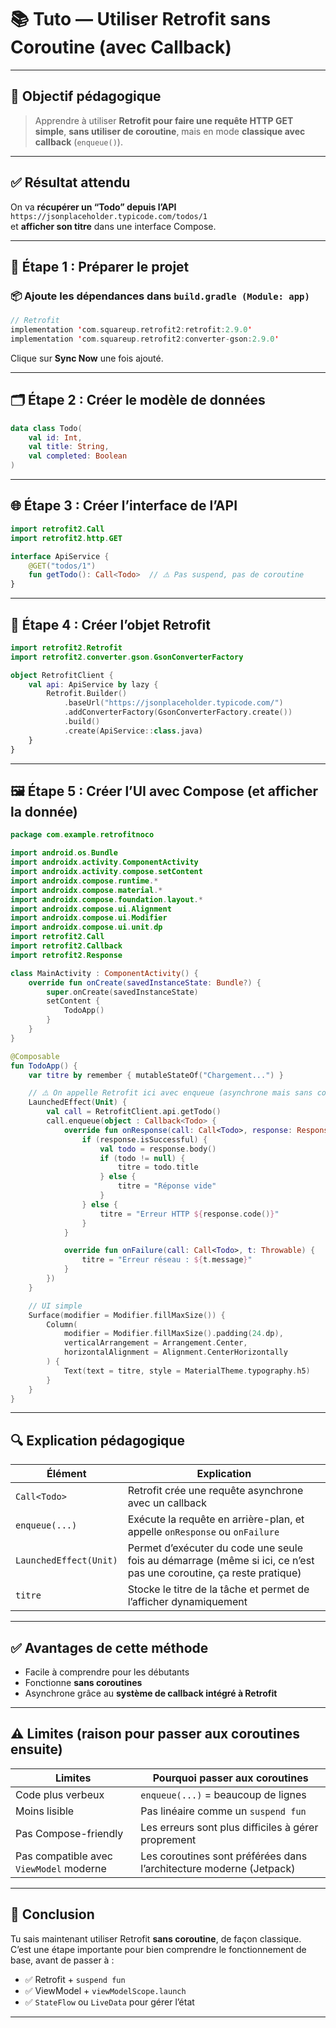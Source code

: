 # 📚 Tuto — Utiliser Retrofit sans Coroutine (avec Callback)

---

## 🎯 Objectif pédagogique

> Apprendre à utiliser **Retrofit pour faire une requête HTTP GET simple**, **sans utiliser de coroutine**, mais en mode **classique avec callback** (`enqueue()`).

---

## ✅ Résultat attendu

On va **récupérer un “Todo” depuis l’API** `https://jsonplaceholder.typicode.com/todos/1`  
et **afficher son titre** dans une interface Compose.

---

## 🧱 Étape 1 : Préparer le projet

### 📦 Ajoute les dépendances dans `build.gradle (Module: app)`

```kotlin
// Retrofit
implementation 'com.squareup.retrofit2:retrofit:2.9.0'
implementation 'com.squareup.retrofit2:converter-gson:2.9.0'
```

Clique sur **Sync Now** une fois ajouté.

---

## 🗂️ Étape 2 : Créer le modèle de données

```kotlin
data class Todo(
    val id: Int,
    val title: String,
    val completed: Boolean
)
```

---

## 🌐 Étape 3 : Créer l’interface de l’API

```kotlin
import retrofit2.Call
import retrofit2.http.GET

interface ApiService {
    @GET("todos/1")
    fun getTodo(): Call<Todo>  // ⚠️ Pas suspend, pas de coroutine
}
```

---

## 🔌 Étape 4 : Créer l’objet Retrofit

```kotlin
import retrofit2.Retrofit
import retrofit2.converter.gson.GsonConverterFactory

object RetrofitClient {
    val api: ApiService by lazy {
        Retrofit.Builder()
            .baseUrl("https://jsonplaceholder.typicode.com/")
            .addConverterFactory(GsonConverterFactory.create())
            .build()
            .create(ApiService::class.java)
    }
}
```

---

## 🖼️ Étape 5 : Créer l’UI avec Compose (et afficher la donnée)

```kotlin
package com.example.retrofitnoco

import android.os.Bundle
import androidx.activity.ComponentActivity
import androidx.activity.compose.setContent
import androidx.compose.runtime.*
import androidx.compose.material.*
import androidx.compose.foundation.layout.*
import androidx.compose.ui.Alignment
import androidx.compose.ui.Modifier
import androidx.compose.ui.unit.dp
import retrofit2.Call
import retrofit2.Callback
import retrofit2.Response

class MainActivity : ComponentActivity() {
    override fun onCreate(savedInstanceState: Bundle?) {
        super.onCreate(savedInstanceState)
        setContent {
            TodoApp()
        }
    }
}

@Composable
fun TodoApp() {
    var titre by remember { mutableStateOf("Chargement...") }

    // ⚠️ On appelle Retrofit ici avec enqueue (asynchrone mais sans coroutine)
    LaunchedEffect(Unit) {
        val call = RetrofitClient.api.getTodo()
        call.enqueue(object : Callback<Todo> {
            override fun onResponse(call: Call<Todo>, response: Response<Todo>) {
                if (response.isSuccessful) {
                    val todo = response.body()
                    if (todo != null) {
                        titre = todo.title
                    } else {
                        titre = "Réponse vide"
                    }
                } else {
                    titre = "Erreur HTTP ${response.code()}"
                }
            }

            override fun onFailure(call: Call<Todo>, t: Throwable) {
                titre = "Erreur réseau : ${t.message}"
            }
        })
    }

    // UI simple
    Surface(modifier = Modifier.fillMaxSize()) {
        Column(
            modifier = Modifier.fillMaxSize().padding(24.dp),
            verticalArrangement = Arrangement.Center,
            horizontalAlignment = Alignment.CenterHorizontally
        ) {
            Text(text = titre, style = MaterialTheme.typography.h5)
        }
    }
}
```

---

## 🔍 Explication pédagogique

| Élément | Explication |
|--------|-------------|
| `Call<Todo>` | Retrofit crée une requête asynchrone avec un callback |
| `enqueue(...)` | Exécute la requête en arrière-plan, et appelle `onResponse` ou `onFailure` |
| `LaunchedEffect(Unit)` | Permet d’exécuter du code une seule fois au démarrage (même si ici, ce n’est pas une coroutine, ça reste pratique) |
| `titre` | Stocke le titre de la tâche et permet de l’afficher dynamiquement |

---

## ✅ Avantages de cette méthode

- Facile à comprendre pour les débutants
- Fonctionne **sans coroutines**
- Asynchrone grâce au **système de callback intégré à Retrofit**

---

## ⚠️ Limites (raison pour passer aux coroutines ensuite)

| Limites | Pourquoi passer aux coroutines |
|---------|-------------------------------|
| Code plus verbeux | `enqueue(...)` = beaucoup de lignes |
| Moins lisible | Pas linéaire comme un `suspend fun` |
| Pas Compose-friendly | Les erreurs sont plus difficiles à gérer proprement |
| Pas compatible avec `ViewModel` moderne | Les coroutines sont préférées dans l’architecture moderne (Jetpack) |

---

## 🧠 Conclusion

Tu sais maintenant utiliser Retrofit **sans coroutine**, de façon classique.  
C’est une étape importante pour bien comprendre le fonctionnement de base, avant de passer à :

- ✅ Retrofit + `suspend fun`  
- ✅ ViewModel + `viewModelScope.launch`  
- ✅ `StateFlow` ou `LiveData` pour gérer l’état

---
